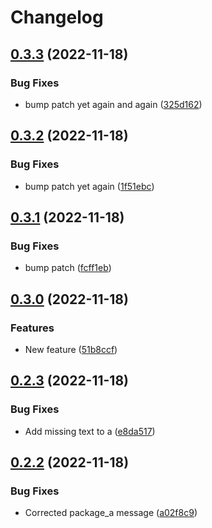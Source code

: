 # Changelog

## [0.3.3](https://github.com/kai-tub/monorepo-test/compare/package_a-v0.3.2...package_a-v0.3.3) (2022-11-18)


### Bug Fixes

* bump patch yet again and again ([325d162](https://github.com/kai-tub/monorepo-test/commit/325d1622c2f820448921c0847d4651d86b11c006))

## [0.3.2](https://github.com/kai-tub/monorepo-test/compare/package_a-v0.3.1...package_a-v0.3.2) (2022-11-18)


### Bug Fixes

* bump patch yet again ([1f51ebc](https://github.com/kai-tub/monorepo-test/commit/1f51ebcf830cc8630885dd937b6afa9fcf1e2f4b))

## [0.3.1](https://github.com/kai-tub/monorepo-test/compare/package_a-v0.3.0...package_a-v0.3.1) (2022-11-18)


### Bug Fixes

* bump patch ([fcff1eb](https://github.com/kai-tub/monorepo-test/commit/fcff1eb7f8f441c7594882740b02cf65b5b0d02d))

## [0.3.0](https://github.com/kai-tub/monorepo-test/compare/package_a-v0.2.3...package_a-v0.3.0) (2022-11-18)


### Features

* New feature ([51b8ccf](https://github.com/kai-tub/monorepo-test/commit/51b8ccf8ba800b8dc3adcc7a4b13b0364ce03310))

## [0.2.3](https://github.com/kai-tub/monorepo-test/compare/package_a-v0.2.2...package_a-v0.2.3) (2022-11-18)


### Bug Fixes

* Add missing text to a ([e8da517](https://github.com/kai-tub/monorepo-test/commit/e8da517140a58708cfb0b5caad45e8d200435bad))

## [0.2.2](https://github.com/kai-tub/monorepo-test/compare/package_a-v0.2.1...package_a-v0.2.2) (2022-11-18)


### Bug Fixes

* Corrected package_a message ([a02f8c9](https://github.com/kai-tub/monorepo-test/commit/a02f8c9119d64306018f4eb09f0d03d1710695cd))
